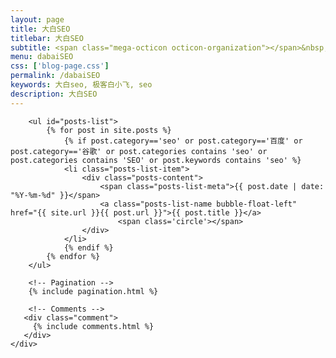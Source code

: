 ```yaml
---
layout: page
title: 大白SEO
titlebar: 大白SEO
subtitle: <span class="mega-octicon octicon-organization"></span>&nbsp;&nbsp; 大白SEO
menu: dabaiSEO
css: ['blog-page.css']
permalink: /dabaiSEO
keywords: 大白seo, 极客白小飞, seo
description: 大白SEO
---
```


<div class="row">
    <div class="col-md-12">

        <ul id="posts-list">
            {% for post in site.posts %}
                {% if post.category=='seo' or post.category=='百度' or post.category=='谷歌' or post.categories contains 'seo' or post.categories contains 'SEO' or post.keywords contains 'seo' %}
                <li class="posts-list-item">
                    <div class="posts-content">
                        <span class="posts-list-meta">{{ post.date | date: "%Y-%m-%d" }}</span>
                        <a class="posts-list-name bubble-float-left" href="{{ site.url }}{{ post.url }}">{{ post.title }}</a>
                            <span class='circle'></span>
                    </div>
                </li>
                {% endif %}
            {% endfor %}
        </ul> 

        <!-- Pagination -->
        {% include pagination.html %}

        <!-- Comments -->
       <div class="comment">
         {% include comments.html %}
       </div>
    </div>

</div>
<script>
    $(document).ready(function(){

        // Enable bootstrap tooltip
        $("body").tooltip({ selector: '[data-toggle=tooltip]' });

    });
</script>